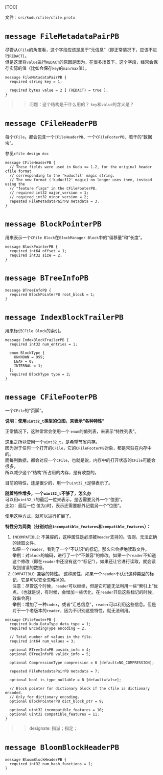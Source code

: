 [TOC]

文件：`src/kudu/cfile/cfile.proto`

# `message FileMetadataPairPB` 

尽管从`CFile`的角度看，这个字段应该是属于“元信息”（即正常情况下，应该不进行`REDACT`）。  
但是这里将`value`进行`REDACT`的原因是因为，在很多场景下，这个字段，经常会保存实际的值（比如会保存`key`的`min/max`值）。

```
message FileMetadataPairPB {
  required string key = 1;

  required bytes value = 2 [ (REDACT) = true ];
}
```

>> 问题：这个结构是干什么用的？ `key`和`value`的含义是？

# `message CFileHeaderPB`

每个`CFile`，都会包含一个`CFileHeaderPB`、一个`CFileFooterPB`、若干的“数据块”。

参见`cfile-design doc`

```
message CFileHeaderPB {
  // These fields were used in Kudu <= 1.2, for the original header cfile format
  // corresponding to the 'kuducfil' magic string.
  // The new format ('kuducfl2' magic) no longer uses them, instead using the
  // "feature flags" in the CFileFooterPB.
  // required int32 major_version = 1;
  // required int32 minor_version = 2;
  repeated FileMetadataPairPB metadata = 3;
}
```

# `message BlockPointerPB`
用来表示一个`CFile Block`在`BlockManager Block`中的“偏移量”和“长度”。

```
message BlockPointerPB {
  required int64 offset = 1;
  required int32 size = 2;
}
```

# `message BTreeInfoPB`

```
message BTreeInfoPB {
  required BlockPointerPB root_block = 1;
}
```

# `message IndexBlockTrailerPB`
用来标识`CFile Block`的索引。

```
message IndexBlockTrailerPB {
  required int32 num_entries = 1;

  enum BlockType {
    UNKNOWN = 999;
    LEAF = 0;
    INTERNAL = 1;
  };
  required BlockType type = 2;
}
```

# `message CFileFooterPB`

一个`CFile`的“页脚”。

**说明：使用`uint32_t`类型的位图，来表示“各种特性”**  

正常情况下，这种常常会使用一个 `enum`的值列表，来表示“特性列表”。

这里之所以使用一个`uint32_t`，是希望节省内存。  
因为对于任何一个打开的`CFile`，它的`CFileFooterPB`对象，都是常驻在内存中的。  
而每列数据，都会对应一个`CFile`，也就是说，内存中的打开状态的`CFile`可能会很多。  
所以减少这个“结构”所占用的内存，是有收益的。

目前的特性，还是很少的，用一个`uint32_t`足够表示了。

**随着特性增多，一个`uint32_t`不够了，怎么办**  
可以用`uint32_t`的最后一位来表示，是否需要另外一个“位图”。  
比如：最后一位 值为`1`时，表示还需要额外记载另一个“位图”。  

使用这种方式，就可以进行扩展了。

**特性分为两类（分别对应`incompatible_features`和`compatible_features`）：**  
1. `INCOMPATIBLE`: 不兼容的，这种属性是必须被`Reader`支持的。否则，无法正确的读取文件。  
    如果一个`reader`，看到了一个“不认识”的标记，那么它会拒绝读取文件。  
   举例：对`block`的编码，进行了一个“不兼容”的修改。如果一个`reader`不知道这个修改（即在`reader`中还没有这个“标记”），如果还让它进行读取，就会读取到错误的数据。
2. `COMPATIBLE`: 兼容的特性。 这种属性，如果一个`reader`不认识这种类型的标记，它是可以安全忽略掉的。  
    注意：尽管这个时候，`reader`可以继续，但是它可能无法利用一些“索引上”优点。（也就是说，有时候，会增加一些优化，在`reader`开启这些标记的时候，效率会高）  
   举例：增加了一种`index`，或者“汇总信息”，`reader`可以利用这些信息。但是对于一个老版本的`reader`，因为不识别这些特性，就无法利用。

```
message CFileFooterPB {
  required kudu.DataType data_type = 1;
  required EncodingType encoding = 2;

  // Total number of values in the file.
  required int64 num_values = 3;

  optional BTreeInfoPB posidx_info = 4;
  optional BTreeInfoPB validx_info = 5;

  optional CompressionType compression = 6 [default=NO_COMPRESSION];

  repeated FileMetadataPairPB metadata = 7;

  optional bool is_type_nullable = 8 [default=false];

  // Block pointer for dictionary block if the cfile is dictionary encoded.
  // Only for dictionary encoding.
  optional BlockPointerPB dict_block_ptr = 9;

  optional uint32 incompatible_features = 10;
  optional uint32 compatible_features = 11;
}
```

>> designate: 指派；指定；  

# `message BloomBlockHeaderPB`

```
message BloomBlockHeaderPB {
  required int32 num_hash_functions = 1;
}
```